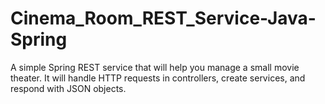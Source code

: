 # Cinema_Room_REST_Service-Java-Spring
A simple Spring REST service that will help you manage a small movie theater. It will handle HTTP requests in controllers, create services, and respond with JSON objects. 

